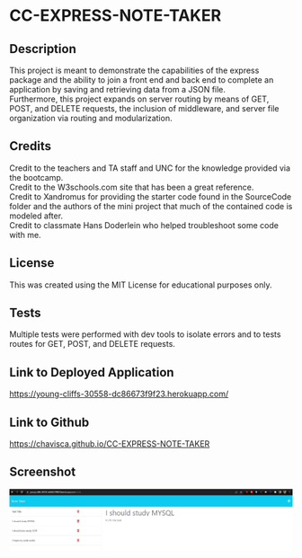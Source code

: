 # CC-EXPRESS-NOTE-TAKER

## Description

This project is meant to demonstrate the capabilities of the express package and the ability to join a front end and back end to complete an application by saving and retrieving data from a JSON file.  
Furthermore, this project expands on server routing by means of GET, POST, and DELETE requests, the inclusion of middleware, and server file organization via routing and modularization.  

## Credits

Credit to the teachers and TA staff and UNC for the knowledge provided via the bootcamp.  
Credit to the W3schools.com site that has been a great reference.  
Credit to Xandromus for providing the starter code found in the SourceCode folder and the authors of the mini project that much of the contained code is modeled after.  
Credit to classmate Hans Doderlein who helped troubleshoot some code with me.  

## License
This was created using the MIT License for educational purposes only.  

## Tests  
Multiple tests were performed with dev tools to isolate errors and to tests routes for GET, POST, and DELETE requests.  

## Link to Deployed Application
https://young-cliffs-30558-dc86673f9f23.herokuapp.com/

## Link to Github
https://chavisca.github.io/CC-EXPRESS-NOTE-TAKER

## Screenshot

![Screenshot_of_the_Express_Note_Taker](/assets/images/screenshot.jpg)